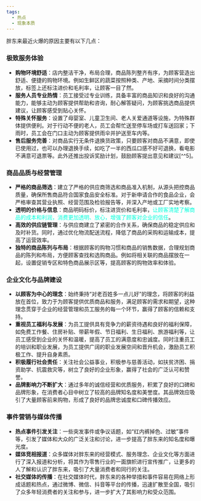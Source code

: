 ```yaml
---
tags:
  - 热点
  - 现象本质
---
```

胖东来最近火爆的原因主要有以下几点：

### 极致服务体验
- **购物环境舒适**：店内整洁干净，布局合理，商品陈列整齐有序，为顾客营造出舒适、便捷的购物环境。例如生鲜区的蔬菜按照种类、产地、采摘时间分类摆放，标签上还标注进价和毛利率，让顾客一目了然。
- **服务人员专业热情**：员工接受过专业训练，具备丰富的商品知识和良好的沟通能力，能够主动为顾客提供帮助和咨询，耐心解答疑问，为顾客挑选商品提供建议，让顾客感受到贴心关怀。
- **特殊关怀服务**：设置了母婴室、儿童卫生间、老人关爱通道等设施，为特殊群体提供便利。对于行动不便的老人，员工会帮忙送至停车场或打车送回家；下雨时，员工会在门口主动为顾客提供雨伞并护送至车内等。
- **售后服务完善**：对商品实行无条件退换货政策，只要顾客对商品不满意，即使已使用过，也可以办理退换手续，如吃了一半的西瓜口感不好可退换，看电影不满意可退票等。此外还推出投诉奖励计划，鼓励顾客提出意见和建议[^^5]。

### 商品品质与经营管理
- **严格的商品筛选**：建立了严格的供应商筛选和商品准入机制，从源头把控商品质量，确保所售商品符合国家食品安全标准。对于新申请合作的食品企业，会严格审查其营业执照、经营范围及检验报告等，并深入产地或工厂实地考察。
- **透明的价格与信息**：商品明码标价，标注进货价和毛利率，<font color="#00ffdc">让顾客清楚了解商品的成本和利润，消费更加透明、放心，增强了顾客对企业的信任</font>。
- **高效的供应链管理**：与供应商建立了紧密的合作关系，确保商品的稳定供应和及时补货。同时，通过优化物流配送流程，降低了商品的采购和运输成本，提高了运营效率。
- **独特的商品陈列与布局**：根据顾客的购物习惯和商品的销售数据，合理规划商品的陈列和布局，方便顾客查找和选购商品。例如将相关联的商品摆放在一起，设置促销专区和特色商品展示区等，提高顾客的购物效率和体验。

### 企业文化与品牌建设
- **以顾客为中心的理念**：始终秉持“对老百姓多一点儿好”的理念，将顾客的利益放在首位，致力于为顾客提供优质商品和服务，满足顾客的需求和期望，这种理念贯穿于企业的经营管理和员工服务的每一个环节，赢得了顾客的信赖和支持。
- **重视员工福利与发展**：为员工提供具有竞争力的薪资待遇和良好的福利保障，如免费工作餐、住房补贴、带薪年假、节日福利、生日福利、旅游福利等，让员工感受到企业的关怀和温暖，提高了员工的满意度和忠诚度。同时注重员工的培训和职业发展，为员工提供广阔的职业发展空间和晋升机会，激励员工积极工作、提升自身素质。
- **积极履行社会责任**：关注社会公益事业，积极参与慈善活动，如扶贫济困、捐资助学、抗震救灾等，树立了良好的企业形象，赢得了社会的广泛认可和赞誉。
- **品牌影响力不断扩大**：通过多年的诚信经营和优质服务，积累了良好的口碑和品牌形象，在消费者心目中树立了较高的品牌知名度和美誉度。其品牌效应吸引了大量顾客前来购物，形成了良好的品牌忠诚度和口碑传播效应。

### 事件营销与媒体传播
- **热点事件引发关注**：一些突发事件或争议话题，如“红内裤掉色、过敏”事件等，引发了媒体和大众的广泛关注和讨论，进一步提高了胖东来的知名度和曝光度。
- **媒体竞相报道**：众多媒体对胖东来的经营模式、服务理念、企业文化等方面进行了深入报道和分析，将其作为零售行业的一面旗帜进行宣传推广，让更多的人了解和认识了胖东来，吸引了大量消费者和同行的关注。
- **社交媒体的传播**：在社交媒体时代，胖东来的各种举措和事件容易在网络上形成话题和热点，通过微博、微信、抖音等平台的传播，迅速扩散至全国，吸引了众多年轻消费者的关注和参与，进一步扩大了其影响力和受众范围。